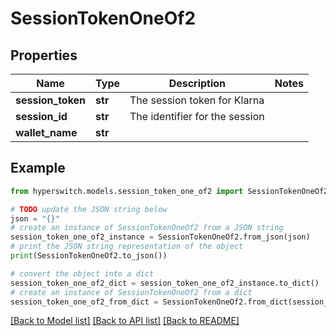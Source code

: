 # SessionTokenOneOf2


## Properties

Name | Type | Description | Notes
------------ | ------------- | ------------- | -------------
**session_token** | **str** | The session token for Klarna | 
**session_id** | **str** | The identifier for the session | 
**wallet_name** | **str** |  | 

## Example

```python
from hyperswitch.models.session_token_one_of2 import SessionTokenOneOf2

# TODO update the JSON string below
json = "{}"
# create an instance of SessionTokenOneOf2 from a JSON string
session_token_one_of2_instance = SessionTokenOneOf2.from_json(json)
# print the JSON string representation of the object
print(SessionTokenOneOf2.to_json())

# convert the object into a dict
session_token_one_of2_dict = session_token_one_of2_instance.to_dict()
# create an instance of SessionTokenOneOf2 from a dict
session_token_one_of2_from_dict = SessionTokenOneOf2.from_dict(session_token_one_of2_dict)
```
[[Back to Model list]](../README.md#documentation-for-models) [[Back to API list]](../README.md#documentation-for-api-endpoints) [[Back to README]](../README.md)


